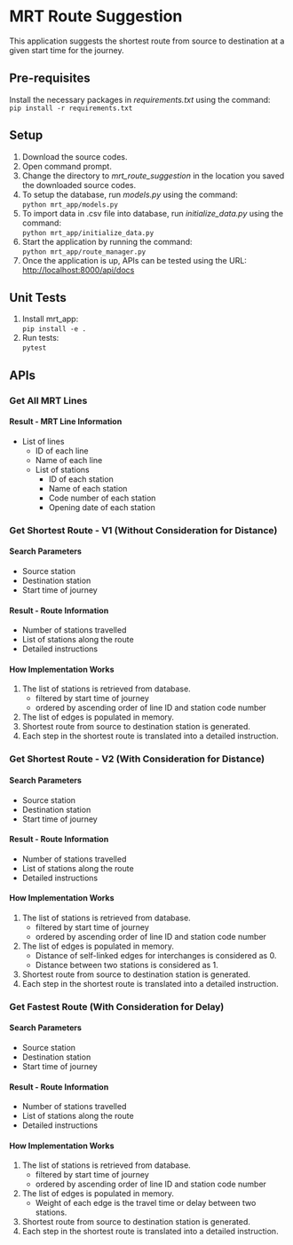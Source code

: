 # MRT Route Suggestion
This application suggests the shortest route from source to destination at a given start time for the journey.

## Pre-requisites
Install the necessary packages in *requirements.txt* using the command:  
`pip install -r requirements.txt`

## Setup
1) Download the source codes.
2) Open command prompt.
3) Change the directory to *mrt_route_suggestion* in the location you saved the downloaded source codes.
4) To setup the database, run *models.py* using the command:  
`python mrt_app/models.py`
5) To import data in .csv file into database, run *initialize_data.py* using the command:  
`python mrt_app/initialize_data.py`
6) Start the application by running the command:  
`python mrt_app/route_manager.py`
7) Once the application is up, APIs can be tested using the URL:  
[http://localhost:8000/api/docs](http://localhost:8000/api/docs)

## Unit Tests
1) Install mrt_app:  
`pip install -e .`
2) Run tests:  
`pytest`

## APIs
### Get All MRT Lines
#### Result - MRT Line Information
- List of lines
    - ID of each line
    - Name of each line
    - List of stations
        - ID of each station
        - Name of each station
        - Code number of each station
        - Opening date of each station

### Get Shortest Route - V1 (Without Consideration for Distance)
#### Search Parameters
- Source station
- Destination station
- Start time of journey

#### Result - Route Information
- Number of stations travelled
- List of stations along the route
- Detailed instructions

#### How Implementation Works
1) The list of stations is retrieved from database.
    - filtered by start time of journey
    - ordered by ascending order of line ID and station code number
2) The list of edges is populated in memory.
3) Shortest route from source to destination station is generated.
4) Each step in the shortest route is translated into a detailed instruction.

### Get Shortest Route - V2 (With Consideration for Distance)
#### Search Parameters
- Source station
- Destination station
- Start time of journey

#### Result - Route Information
- Number of stations travelled
- List of stations along the route
- Detailed instructions

#### How Implementation Works
1) The list of stations is retrieved from database.
    - filtered by start time of journey
    - ordered by ascending order of line ID and station code number
2) The list of edges is populated in memory.
    - Distance of self-linked edges for interchanges is considered as 0.
    - Distance between two stations is considered as 1.
3) Shortest route from source to destination station is generated.
4) Each step in the shortest route is translated into a detailed instruction.

### Get Fastest Route (With Consideration for Delay)
#### Search Parameters
- Source station
- Destination station
- Start time of journey

#### Result - Route Information
- Number of stations travelled
- List of stations along the route
- Detailed instructions

#### How Implementation Works
1) The list of stations is retrieved from database.
    - filtered by start time of journey
    - ordered by ascending order of line ID and station code number
2) The list of edges is populated in memory.
    - Weight of each edge is the travel time or delay between two stations.
3) Shortest route from source to destination station is generated.
4) Each step in the shortest route is translated into a detailed instruction.